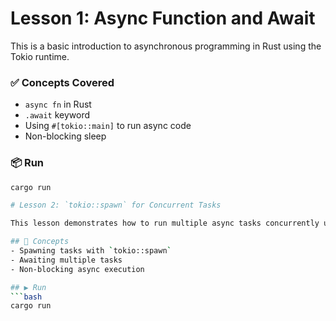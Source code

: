 # Lesson 1: Async Function and Await

This is a basic introduction to asynchronous programming in Rust using the Tokio runtime.

### ✅ Concepts Covered
- `async fn` in Rust
- `.await` keyword
- Using `#[tokio::main]` to run async code
- Non-blocking sleep

### 📦 Run
```bash
cargo run

# Lesson 2: `tokio::spawn` for Concurrent Tasks

This lesson demonstrates how to run multiple async tasks concurrently using Tokio.

## 🔧 Concepts
- Spawning tasks with `tokio::spawn`
- Awaiting multiple tasks
- Non-blocking async execution

## ▶️ Run
```bash
cargo run
